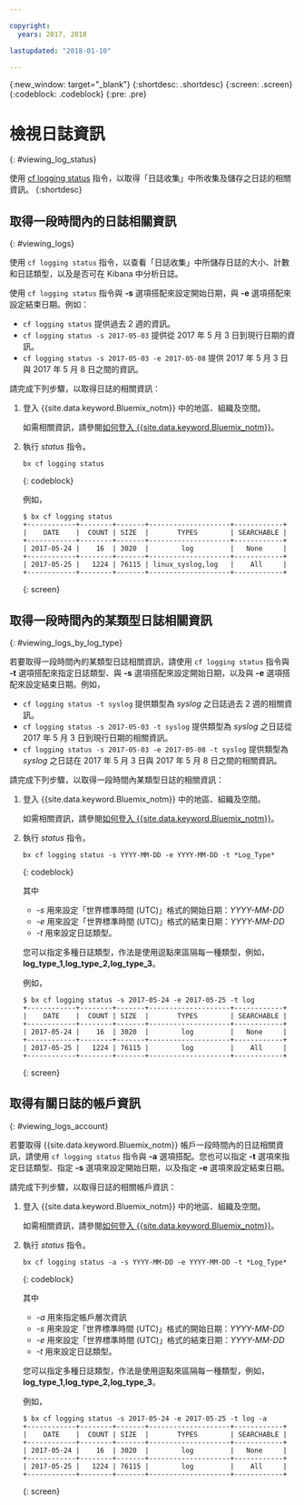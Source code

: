 ```yaml
---

copyright:
  years: 2017, 2018

lastupdated: "2018-01-10"

---
```



{:new_window: target="_blank"}
{:shortdesc: .shortdesc}
{:screen: .screen}
{:codeblock: .codeblock}
{:pre: .pre}

# 檢視日誌資訊
{: #viewing_log_status}

使用 [cf logging status](/docs/services/CloudLogAnalysis/reference/logging_cli.html#status) 指令，以取得「日誌收集」中所收集及儲存之日誌的相關資訊。
{:shortdesc}

## 取得一段時間內的日誌相關資訊
{: #viewing_logs}

使用 `cf logging status` 指令，以查看「日誌收集」中所儲存日誌的大小、計數和日誌類型，以及是否可在 Kibana 中分析日誌。 

使用 `cf logging status` 指令與 **-s** 選項搭配來設定開始日期，與 **-e** 選項搭配來設定結束日期。例如：

* `cf logging status` 提供過去 2 週的資訊。
* `cf logging status -s 2017-05-03` 提供從 2017 年 5 月 3 日到現行日期的資訊。
* `cf logging status -s 2017-05-03 -e 2017-05-08` 提供 2017 年 5 月 3 日與 2017 年 5 月 8 日之間的資訊。 

請完成下列步驟，以取得日誌的相關資訊：

1. 登入 {{site.data.keyword.Bluemix_notm}} 中的地區、組織及空間。 

    如需相關資訊，請參閱[如何登入 {{site.data.keyword.Bluemix_notm}}](/docs/services/CloudLogAnalysis/qa/cli_qa.html#login)。
    
2. 執行 *status* 指令。

    ```
    bx cf logging status
    ```
    {: codeblock}
    
    例如，
    
    ```
    $ bx cf logging status
    +------------+--------+-------+--------------------+------------+
    |    DATE    |  COUNT | SIZE  |       TYPES        | SEARCHABLE |
    +------------+--------+-------+--------------------+------------+
    | 2017-05-24 |    16  | 3020  |        log         |   None     |
    +------------+--------+-------+--------------------+------------+
    | 2017-05-25 |   1224 | 76115 | linux_syslog,log   |    All     |
    +------------+--------+-------+--------------------+------------+
    ```
    {: screen}


## 取得一段時間內的某類型日誌相關資訊
{: #viewing_logs_by_log_type}

若要取得一段時間內的某類型日誌相關資訊，請使用 `cf logging status` 指令與 **-t** 選項搭配來指定日誌類型、與 **-s** 選項搭配來設定開始日期，以及與 **-e** 選項搭配來設定結束日期。例如，

* `cf logging status -t syslog` 提供類型為 *syslog* 之日誌過去 2 週的相關資訊。
* `cf logging status -s 2017-05-03 -t syslog` 提供類型為 *syslog* 之日誌從 2017 年 5 月 3 日到現行日期的相關資訊。
* `cf logging status -s 2017-05-03 -e 2017-05-08 -t syslog` 提供類型為 *syslog* 之日誌在 2017 年 5 月 3 日與 2017 年 5 月 8 日之間的相關資訊。 

請完成下列步驟，以取得一段時間內某類型日誌的相關資訊：

1. 登入 {{site.data.keyword.Bluemix_notm}} 中的地區、組織及空間。 

    如需相關資訊，請參閱[如何登入 {{site.data.keyword.Bluemix_notm}}](/docs/services/CloudLogAnalysis/qa/cli_qa.html#login)。
    
2. 執行 *status* 指令。

    ```
    bx cf logging status -s YYYY-MM-DD -e YYYY-MM-DD -t *Log_Type*
    ```
    {: codeblock}
    
    其中
    
    * *-s* 用來設定「世界標準時間 (UTC)」格式的開始日期：*YYYY-MM-DD*
    * *-e* 用來設定「世界標準時間 (UTC)」格式的結束日期：*YYYY-MM-DD*
    * *-t* 用來設定日誌類型。
    
    您可以指定多種日誌類型，作法是使用逗點來區隔每一種類型，例如，**log_type_1,log_type_2,log_type_3**。 
    
    例如，
    
    ```
    $ bx cf logging status -s 2017-05-24 -e 2017-05-25 -t log
    +------------+--------+-------+--------------------+------------+
    |    DATE    |  COUNT | SIZE  |       TYPES        | SEARCHABLE |
    +------------+--------+-------+--------------------+------------+
    | 2017-05-24 |    16  | 3020  |        log         |   None     |
    +------------+--------+-------+--------------------+------------+
    | 2017-05-25 |   1224 | 76115 |        log         |    All     |
    +------------+--------+-------+--------------------+------------+
    ```
    {: screen}



## 取得有關日誌的帳戶資訊
{: #viewing_logs_account}

若要取得 {{site.data.keyword.Bluemix_notm}} 帳戶一段時間內的日誌相關資訊，請使用 `cf logging status` 指令與 **-a** 選項搭配。您也可以指定 **-t** 選項來指定日誌類型、指定 **-s** 選項來設定開始日期，以及指定 **-e** 選項來設定結束日期。 

請完成下列步驟，以取得日誌的相關帳戶資訊：

1. 登入 {{site.data.keyword.Bluemix_notm}} 中的地區、組織及空間。 

    如需相關資訊，請參閱[如何登入 {{site.data.keyword.Bluemix_notm}}](/docs/services/CloudLogAnalysis/qa/cli_qa.html#login)。
    
2. 執行 *status* 指令。

    ```
    bx cf logging status -a -s YYYY-MM-DD -e YYYY-MM-DD -t *Log_Type*
    ```
    {: codeblock}
    
    其中
    
    * *-a* 用來指定帳戶層次資訊
    * *-s* 用來設定「世界標準時間 (UTC)」格式的開始日期：*YYYY-MM-DD*
    * *-e* 用來設定「世界標準時間 (UTC)」格式的結束日期：*YYYY-MM-DD*
    * *-t* 用來設定日誌類型。
    

    您可以指定多種日誌類型，作法是使用逗點來區隔每一種類型，例如，**log_type_1,log_type_2,log_type_3**。 
 
    例如，
    
    ```
    $ bx cf logging status -s 2017-05-24 -e 2017-05-25 -t log -a
    +------------+--------+-------+--------------------+------------+
    |    DATE    |  COUNT | SIZE  |       TYPES        | SEARCHABLE |
    +------------+--------+-------+--------------------+------------+
    | 2017-05-24 |    16  | 3020  |        log         |   None     |
    +------------+--------+-------+--------------------+------------+
    | 2017-05-25 |   1224 | 76115 |        log         |    All     |
    +------------+--------+-------+--------------------+------------+
    ```
    {: screen}














